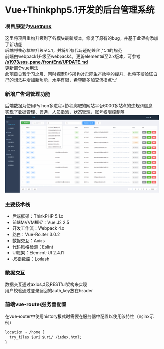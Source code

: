 # Vue+Thinkphp5.1开发的后台管理系统
### 项目原型为[vuethink](https://github.com/honraytech/VueThink)
这里将项目重构升级到了各模块最新版本，修复了原有的bug，并基于此架构添加了新功能   
后端将核心框架升级至5.1，并将所有代码适配兼容了5.1的规范  
前端由webpack1升级至webpack4，更新elementui至2.x版本，可参考 **[/s1973/sss_panel/frontEnd/UPDATE.md](https://github.com/s1973/sss_panel/blob/master/frontEnd/UPDATE.md)**  
更新部分vue用法  
此项目自我学习之用，同时探索B/S架构对实际生产效率的提升，也将不断验证自己的想法并增加新功能，水平有限，希望能多加交流指点^_^
### 新增广告词管理功能
后端数据为使用Python多进程+协程爬取的网站平台6000多站点的违规词信息  
实现了数据管理、筛选，人员指派，状态管理，账号权限控制等
![index](screenshot/localhost_8080_home_func_illegalword.png)
### 主要技术栈
- 后端框架：ThinkPHP 5.1.x
- 前端MVVM框架：Vue.JS 2.5
- 开发工作流：Webpack 4.x
- 路由：Vue-Router 3.0.2
- 数据交互：Axios
- 代码风格检测：Eslint
- UI框架：Element-UI 2.4.11
- JS函数库：Lodash
### 数据交互
数据交互通过axios以及RESTful架构来实现  
用户校验通过登录返回的auth_key放在header
### 前端vue-router服务器配置
在vue-router中使用history模式时需要在服务器中配置以使用该特性（nginx示例）
```
location ~ /home {
  try_files $uri $uri/ /index.html;
}
```